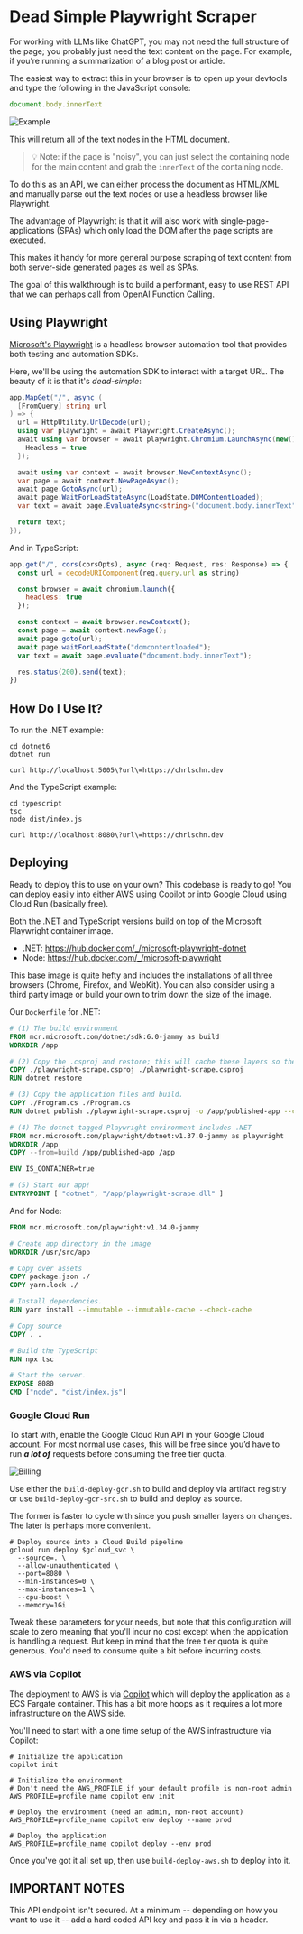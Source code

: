 # Dead Simple Playwright Scraper

For working with LLMs like ChatGPT, you may not need the full structure of the page; you probably just need the text content on the page. For example, if you’re running a summarization of a blog post or article.

The easiest way to extract this in your browser is to open up your devtools and type the following in the JavaScript console:

```js
document.body.innerText
```

![Example](/images/document-body-cap.gif)

This will return all of the text nodes in the HTML document.

> 💡 Note: if the page is "noisy", you can just select the containing node for the main content and grab the `innerText` of the containing node.

To do this as an API, we can either process the document as HTML/XML and manually parse out the text nodes or use a headless browser like Playwright.

The advantage of Playwright is that it will also work with single-page-applications (SPAs) which only load the DOM after the page scripts are executed.

This makes it handy for more general purpose scraping of text content from both server-side generated pages as well as SPAs.

The goal of this walkthrough is to build a performant, easy to use REST API that we can perhaps call from OpenAI Function Calling.

## Using Playwright

[Microsoft's Playwright](https://playwright.dev/) is a headless browser automation tool that provides both testing and automation SDKs.

Here, we'll be using the automation SDK to interact with a target URL.  The beauty of it is that it's _dead-simple_:

```csharp
app.MapGet("/", async (
  [FromQuery] string url
) => {
  url = HttpUtility.UrlDecode(url);
  using var playwright = await Playwright.CreateAsync();
  await using var browser = await playwright.Chromium.LaunchAsync(new() {
    Headless = true
  });

  await using var context = await browser.NewContextAsync();
  var page = await context.NewPageAsync();
  await page.GotoAsync(url);
  await page.WaitForLoadStateAsync(LoadState.DOMContentLoaded);
  var text = await page.EvaluateAsync<string>("document.body.innerText");

  return text;
});
```

And in TypeScript:

```js
app.get("/", cors(corsOpts), async (req: Request, res: Response) => {
  const url = decodeURIComponent(req.query.url as string)

  const browser = await chromium.launch({
    headless: true
  });

  const context = await browser.newContext();
  const page = await context.newPage();
  await page.goto(url);
  await page.waitForLoadState("domcontentloaded");
  var text = await page.evaluate("document.body.innerText");

  res.status(200).send(text);
})
```

## How Do I Use It?

To run the .NET example:

```shell
cd dotnet6
dotnet run

curl http://localhost:5005\?url\=https://chrlschn.dev
```

And the TypeScript example:

```shell
cd typescript
tsc
node dist/index.js

curl http://localhost:8080\?url\=https://chrlschn.dev
```

## Deploying

Ready to deploy this to use on your own?  This codebase is ready to go!  You can deploy easily into either AWS using Copilot or into Google Cloud using Cloud Run (basically free).

Both the .NET and TypeScript versions build on top of the Microsoft Playwright container image.

- .NET: https://hub.docker.com/_/microsoft-playwright-dotnet
- Node: https://hub.docker.com/_/microsoft-playwright

This base image is quite hefty and includes the installations of all three browsers (Chrome, Firefox, and WebKit).  You can also consider using a third party image or build your own to trim down the size of the image.

Our `Dockerfile` for .NET:

```dockerfile
# (1) The build environment
FROM mcr.microsoft.com/dotnet/sdk:6.0-jammy as build
WORKDIR /app

# (2) Copy the .csproj and restore; this will cache these layers so they are not run if no changes.
COPY ./playwright-scrape.csproj ./playwright-scrape.csproj
RUN dotnet restore

# (3) Copy the application files and build.
COPY ./Program.cs ./Program.cs
RUN dotnet publish ./playwright-scrape.csproj -o /app/published-app --configuration Release

# (4) The dotnet tagged Playwright environment includes .NET
FROM mcr.microsoft.com/playwright/dotnet:v1.37.0-jammy as playwright
WORKDIR /app
COPY --from=build /app/published-app /app

ENV IS_CONTAINER=true

# (5) Start our app!
ENTRYPOINT [ "dotnet", "/app/playwright-scrape.dll" ]
```

And for Node:

```dockerfile
FROM mcr.microsoft.com/playwright:v1.34.0-jammy

# Create app directory in the image
WORKDIR /usr/src/app

# Copy over assets
COPY package.json ./
COPY yarn.lock ./

# Install dependencies.
RUN yarn install --immutable --immutable-cache --check-cache

# Copy source
COPY . .

# Build the TypeScript
RUN npx tsc

# Start the server.
EXPOSE 8080
CMD ["node", "dist/index.js"]
```

### Google Cloud Run

To start with, enable the Google Cloud Run API in your Google Cloud account. For most normal use cases, this will be free since you’d have to run ***a lot of*** requests before consuming the free tier quota.

![Billing](/images/google-calc.png)

Use either the `build-deploy-gcr.sh` to build and deploy via artifact registry or use `build-deploy-gcr-src.sh` to build and deploy as source.

The former is faster to cycle with since you push smaller layers on changes.  The later is perhaps more convenient.

```shell
# Deploy source into a Cloud Build pipeline
gcloud run deploy $gcloud_svc \
  --source=. \
  --allow-unauthenticated \
  --port=8080 \
  --min-instances=0 \
  --max-instances=1 \
  --cpu-boost \
  --memory=1Gi
```

Tweak these parameters for your needs, but note that this configuration will scale to zero meaning that you'll incur no cost except when the application is handling a request.  But keep in mind that the free tier quota is quite generous.  You'd need to consume quite a bit before incurring costs.

### AWS via Copilot

The deployment to AWS is via [Copilot](https://aws.github.io/copilot-cli/) which will deploy the application as a ECS Fargate container.  This has a bit more hoops as it requires a lot more infrastructure on the AWS side.

You'll need to start with a one time setup of the AWS infrastructure via Copilot:

```shell
# Initialize the application
copilot init

# Initialize the environment
# Don't need the AWS_PROFILE if your default profile is non-root admin
AWS_PROFILE=profile_name copilot env init

# Deploy the environment (need an admin, non-root account)
AWS_PROFILE=profile_name copilot env deploy --name prod

# Deploy the application
AWS_PROFILE=profile_name copilot deploy --env prod
```

Once you've got it all set up, then use `build-deploy-aws.sh` to deploy into it.

## IMPORTANT NOTES

This API endpoint isn't secured.  At a minimum -- depending on how you want to use it -- add a hard coded API key and pass it in via a header.